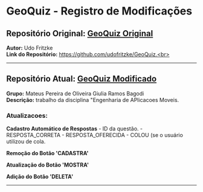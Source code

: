 # GeoQuiz - Registro de Modificações 

## Repositório Original: [GeoQuiz Original](https://github.com/udofritzke/GeoQuiz)
**Autor:** Udo Fritzke  
**Link do Repositório:** https://github.com/udofritzke/GeoQuiz.<br>

---

## Repositório Atual: [GeoQuiz Modificado](https://github.com/Marcelleap/GeoQuiz)
**Grupo:** Mateus Pereira de Oliveira
           Giulia Ramos Bagodi  
**Descrição:** trabalho da disciplina "Engenharia de APlicacoes Moveis.

### Atualizacoes:
**Cadastro Automático de Respostas**
     - ID da questão.
     - RESPOSTA_CORRETA
     - RESPOSTA_OFERECIDA
     - COLOU (se o usuário utilizou de cola.

**Remoção do Botão 'CADASTRA'**

**Atualização do Botão 'MOSTRA'**

**Adição do Botão 'DELETA'**
 
---

